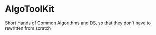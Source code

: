 # AlgoToolKit
Short Hands of Common Algorithms and DS, so that they don't have to rewritten from scratch
